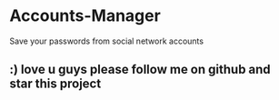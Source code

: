 # Accounts-Manager
Save your passwords from social network accounts

## :) love u guys please follow me on github and star this project

